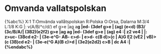 # Omvanda vallatspolskan

{%abc%}
X:1
T:Omvända vallåtspolskan
R:Polska
O:Orsa, Dalarna
M:3/4
L:1/8
K:G
|: v(A/B/^c/d/) ef g>e |ag a<b a>g  |ed- (3def g>e  | (ag) (e<d) (B3/ (3c/B/A/|
(3B2)(e2f2) g>e |ag a<b a>g |ed- (3def g>e | (ag) e4 :| z2 ve4 |
|: z>uc- (3Bcd e2- | (3e-e^G- AB- c>d- | e>d- c(B d)>(c | A)G E2 (vE2 |
vB)>(c (3B)cd e2- | (3e-e(^G A)(B c)>d | (3e2(e2d2)  c>B  | dc A4 :|
{%endabc%}
